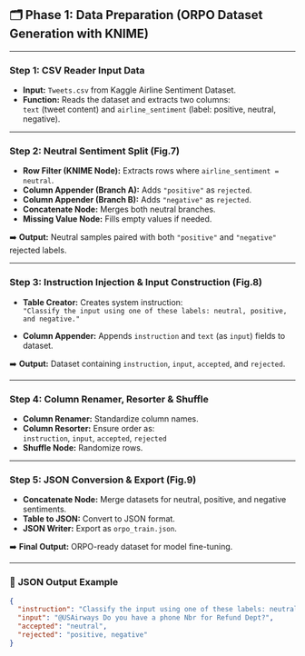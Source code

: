 ## 🗂️ Phase 1: Data Preparation (ORPO Dataset Generation with KNIME)

---

### **Step 1: CSV Reader Input Data**
- **Input:** `Tweets.csv` from Kaggle Airline Sentiment Dataset.
- **Function:** Reads the dataset and extracts two columns:  
  `text` (tweet content) and `airline_sentiment` (label: positive, neutral, negative).

---

### **Step 2: Neutral Sentiment Split (Fig.7)**

- **Row Filter (KNIME Node):** Extracts rows where `airline_sentiment = neutral`.
- **Column Appender (Branch A):** Adds `"positive"` as `rejected`.
- **Column Appender (Branch B):** Adds `"negative"` as `rejected`.
- **Concatenate Node:** Merges both neutral branches.
- **Missing Value Node:** Fills empty values if needed.

➡️ **Output:** Neutral samples paired with both `"positive"` and `"negative"` rejected labels.

---

### **Step 3: Instruction Injection & Input Construction (Fig.8)**

- **Table Creator:** Creates system instruction:  
  `"Classify the input using one of these labels: neutral, positive, and negative."`

- **Column Appender:** Appends `instruction` and `text` (as `input`) fields to dataset.

➡️ **Output:** Dataset containing `instruction`, `input`, `accepted`, and `rejected`.

---

### **Step 4: Column Renamer, Resorter & Shuffle**

- **Column Renamer:** Standardize column names.
- **Column Resorter:** Ensure order as:  
  `instruction`, `input`, `accepted`, `rejected`
- **Shuffle Node:** Randomize rows.

---

### **Step 5: JSON Conversion & Export (Fig.9)**

- **Concatenate Node:** Merge datasets for neutral, positive, and negative sentiments.
- **Table to JSON:** Convert to JSON format.
- **JSON Writer:** Export as `orpo_train.json`.

➡️ **Final Output:** ORPO-ready dataset for model fine-tuning.

---

### 🎯 **JSON Output Example**

```json
{
  "instruction": "Classify the input using one of these labels: neutral, positive, and negative.",
  "input": "@USAirways Do you have a phone Nbr for Refund Dept?",
  "accepted": "neutral",
  "rejected": "positive, negative"
}
